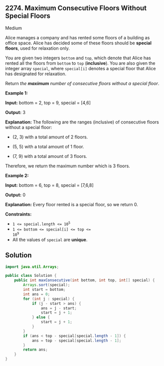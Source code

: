 ## 2274\. Maximum Consecutive Floors Without Special Floors

Medium

Alice manages a company and has rented some floors of a building as office space. Alice has decided some of these floors should be **special floors**, used for relaxation only.

You are given two integers `bottom` and `top`, which denote that Alice has rented all the floors from `bottom` to `top` (**inclusive**). You are also given the integer array `special`, where `special[i]` denotes a special floor that Alice has designated for relaxation.

Return _the **maximum** number of consecutive floors without a special floor_.

**Example 1:**

**Input:** bottom = 2, top = 9, special = [4,6]

**Output:** 3

**Explanation:** The following are the ranges (inclusive) of consecutive floors without a special floor:

- (2, 3) with a total amount of 2 floors.

- (5, 5) with a total amount of 1 floor.

- (7, 9) with a total amount of 3 floors.

Therefore, we return the maximum number which is 3 floors. 

**Example 2:**

**Input:** bottom = 6, top = 8, special = [7,6,8]

**Output:** 0

**Explanation:** Every floor rented is a special floor, so we return 0. 

**Constraints:**

*   <code>1 <= special.length <= 10<sup>5</sup></code>
*   <code>1 <= bottom <= special[i] <= top <= 10<sup>9</sup></code>
*   All the values of `special` are **unique**.

## Solution

```java
import java.util.Arrays;

public class Solution {
    public int maxConsecutive(int bottom, int top, int[] special) {
        Arrays.sort(special);
        int start = bottom;
        int ans = 0;
        for (int j : special) {
            if (j - start > ans) {
                ans = j - start;
                start = j + 1;
            } else {
                start = j + 1;
            }
        }
        if (ans < top - special[special.length - 1]) {
            ans = top - special[special.length - 1];
        }
        return ans;
    }
}
```